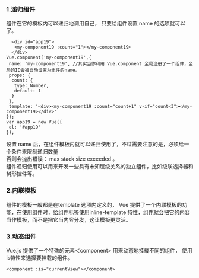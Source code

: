 ### 1.递归组件

组件在它的模板内可以递归地调用自己， 只要给组件设置 name 的选项就可以了。

```
  <div id="app19">
   <my-component19 :count="1"></my-component19>
  </div>
Vue.component('my-component19',{
 name: 'my-component19', //其实当你利用 Vue.component 全局注册了一个组件，全局的ID会被自动设置为组件的name。
 props: {
  count: {
   type: Number,
   default: 1
  }
 },
 template: '<div><my-component19 :count="count+1" v-if="count<3"></my-component19></div>'
});
var app19 = new Vue({
 el: '#app19'
});
```

设置 name 后，在组件模板内就可以递归使用了，不过需要注意的是，必须给一个条件来限制递归数量  
否则会抛出错误： max stack size exceeded 。  
组件递归使用可以用来开发一些具有未知层级关系的独立组件，比如级联选择器和树形控件等。

### 2.内联模板
组件的模板一般都是在template 选项内定义的， Vue 提供了一个内联模板的功能，在使用组件时，给组件标签使用inline-template 特性，组件就会把它的内容当作模板，而不是把它当内容分发，这让模板更灵活。

### 3.动态组件
Vue.js 提供了一个特殊的元素＜component> 用来动态地挂载不同的组件， 使用is特性来选择要挂载的组件。   
```
<component :is="currentView"></component>
```